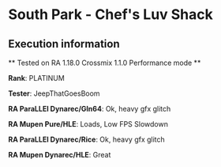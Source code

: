 # South Park - Chef's Luv Shack 

## Execution information


** Tested on RA 1.18.0 Crossmix 1.1.0 Performance mode **


**Rank**: PLATINUM


**Tester**: JeepThatGoesBoom



**RA ParaLLEl Dynarec/Gln64**: Ok, heavy gfx glitch


**RA Mupen Pure/HLE**: Loads, Low FPS Slowdown


**RA ParaLLEl Dynarec/Rice**: Ok, heavy gfx glitch


**RA Mupen Dynarec/HLE**: Great
